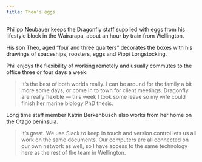 ```yaml
---
title: Theo's eggs
---
```

Philipp Neubauer keeps the Dragonfly staff supplied with eggs from his lifestyle 
block in the Wairarapa, about an hour by train from Wellington. 

His son Theo, aged “four and three quarters” decorates the boxes with his 
drawings of spaceships, roosters, eggs and Pippi Longstocking. 

<!--more-->

Phil enjoys the flexibility of working remotely and usually commutes to the office 
three or four days a week. 

> It’s the best of both worlds really. I can be around for the family a bit more some 
> days, or come in to town for client meetings. Dragonfly are really flexible — this 
> week I took some leave so my wife could finish her marine biology PhD thesis.

Long time staff member Katrin Berkenbusch also works from her home on the 
Otago peninsula. 

> It’s great. We use Slack to keep in touch and version control lets us all work on 
> the same documents. Our computers are all connected on our own network as well, 
> so I have access to the same technology here as the rest of the team in 
Wellington.
